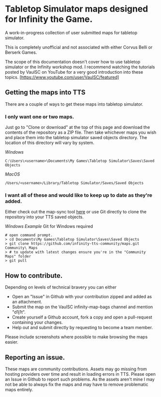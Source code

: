 # Tabletop Simulator maps designed for Infinity the Game.

A work-in-progress collection of user submitted maps for tabletop simulator.

This is completely unofficial and not associated with either Corvus Belli or
Berserk Games.

The scope of this documentation doesn't cover how to use tabletop simulator
or the Infinity workshop mod. I recommend watching the tutorials posted by
VaulSC on YouTube for a very good introduction into these topics.
[https://www.youtube.com/user/VaulSC/featured]

## Getting the maps into TTS
There are a couple of ways to get these maps into tabletop simulator.

### I only want one or two maps.
Just go to "Clone or download" at the top of this page and download the
contents of the repository as a ZIP file. Then take whichever maps you
wish and place them into the tabletop simulator saved objects directory.
The location of this directory will vary by system.

*Windows*
```
C:\Users\<username>\Documents\My Games\Tabletop Simulator\Saves\Saved Objects
```

*MacOS*
```
/Users/<username>/Library/Tabletop Simulator/Saves/Saved Objects
```

### I want all of these and would like to keep up to date as they're added.
Either check out the map-sync tool [here](https://github.com/infinity-tts-community/map-sync/releases)
or use Git directly to clone the repository into your TTS saved objects.

*Windows Example*
Git for Windows required
```
# open command prompt.
> cd Documents\My Games\Tabletop Simulator\Saves\Saved Objects
> git clone https://github.com/infinity-tts-community/maps.git Community\ Maps
> # to update with latest changes ensure you're in the "Community Maps" folder
> git pull
```

## How to contribute.
Depending on levels of technical bravery you can either
- Open an "Issue" in Github with your contribution zipped and added as an attachment.
- Submit the map on the VaulSC infinity-map-bags channel and mention "d1j1t".
- Create yourself a Github account, fork a copy and open a pull-request containing your changes.
- Help out and submit directly by requesting to become a team member.

Please include screenshots where possible to make browsing the maps easier.

## Reporting an issue.
These maps are community contributions. Assets may go missing from hosting providers over time
and result in loading errors in TTS. Please open an Issue in Github to report such problems.
As the assets aren't mine I may not be able to always fix the maps and may have to remove problematic
maps entirely.
